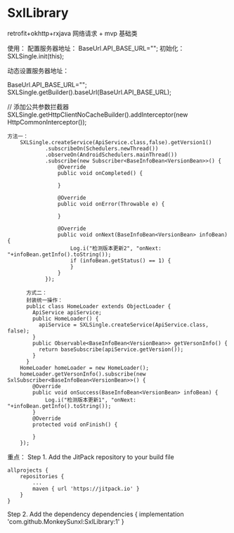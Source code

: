 # SxlLibrary
retrofit+okhttp+rxjava 网络请求 + mvp 基础类

使用：
  配置服务器地址：
   BaseUrl.API_BASE_URL="";
  初始化：
   SXLSingle.init(this);
   
   动态设置服务器地址：
   
   BaseUrl.API_BASE_URL="";
   SXLSingle.getBuilder().baseUrl(BaseUrl.API_BASE_URL);
   
  // 添加公共参数拦截器
    SXLSingle.getHttpClientNoCacheBuilder().addInterceptor(new HttpCommonInterceptor());
    
   
    方法一：
        SXLSingle.createService(ApiService.class,false).getVersion1()
                .subscribeOn(Schedulers.newThread())
                .observeOn(AndroidSchedulers.mainThread())
                .subscribe(new Subscriber<BaseInfoBean<VersionBean>>() {
                    @Override
                    public void onCompleted() {

                    }

                    @Override
                    public void onError(Throwable e) {

                    }

                    @Override
                    public void onNext(BaseInfoBean<VersionBean> infoBean) {
                        Log.i("检测版本更新2", "onNext: "+infoBean.getInfo().toString());
                        if (infoBean.getStatus() == 1) {
                        }
                    }
                });
                
          方式二：
          封装统一操作：
          public class HomeLoader extends ObjectLoader {
            ApiService apiService;
            public HomeLoader() {
              apiService = SXLSingle.createService(ApiService.class, false);
            }
            public Observable<BaseInfoBean<VersionBean>> getVersonInfo() {
              return baseSubscribe(apiService.getVersion());
            }
          }
        HomeLoader homeLoader = new HomeLoader();
        homeLoader.getVersonInfo().subscribe(new SxlSubscriber<BaseInfoBean<VersionBean>>() {
            @Override
            public void onSuccess(BaseInfoBean<VersionBean> infoBean) {
                Log.i("检测版本更新1", "onNext: "+infoBean.getInfo().toString());
            }
            @Override
            protected void onFinish() {

            }
        });
              
重点：
Step 1. Add the JitPack repository to your build file

	allprojects {
		repositories {
			...
			maven { url 'https://jitpack.io' }
		}
	}
  
Step 2. Add the dependency
	dependencies {
	        implementation 'com.github.MonkeySunxl:SxlLibrary:1'
	}

